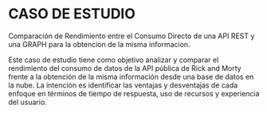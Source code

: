 # CASO DE ESTUDIO

Comparación de Rendimiento entre el Consumo Directo de una API REST y una GRAPH para la obtencion de la misma informacion.

Este caso de estudio tiene como objetivo analizar y comparar el rendimiento del consumo de datos de la API pública de Rick and Morty frente a la obtención de la misma información desde una base de datos en la nube. La intención es identificar las ventajas y desventajas de cada enfoque en términos de tiempo de respuesta, uso de recursos y experiencia del usuario.
